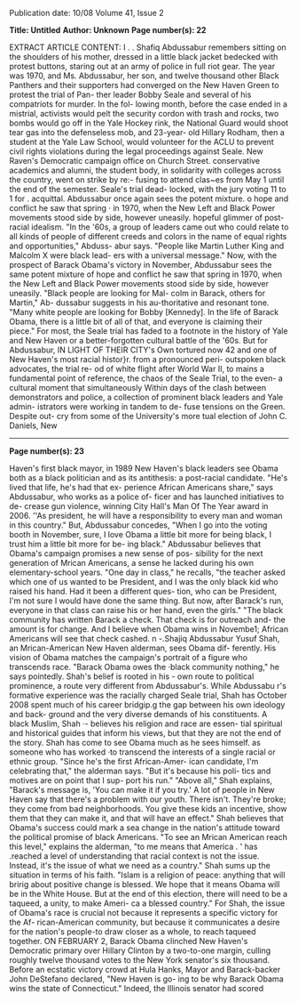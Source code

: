 Publication date: 10/08
Volume 41, Issue 2

**Title:  Untitled**
**Author:  Unknown**
**Page number(s): 22**

EXTRACT ARTICLE CONTENT:
I
. .
Shafiq Abdussabur remembers sitting on
the shoulders of his mother, dressed in a
little black jacket bedecked with protest
buttons, staring out at an army of police
in full riot gear. The year was 1970, and
Ms. Abdussabur, her son, and twelve
thousand other Black Panthers and their
supporters had converged on the New
Haven Green to protest the trial of Pan-
ther leader Bobby Seale and several of
his compatriots for murder. In the fol-
lowing month, before the case ended in a
mistrial, activists would pelt the security
cordon with trash and rocks, two bombs
would go off in the Yale Hockey rink,
the National Guard would shoot tear gas
into the defenseless mob, and 23-year-
old Hillary Rodham, then a student at
the Yale Law School, would volunteer
for the ACLU to prevent civil rights
violations during the legal proceedings
against Seale.
New Raven's Democratic campaign office on Church Street.
conservative academics and alumni, the
student body, in solidarity with colleges
across the country, went on strike by re:-
fusing to attend clas~es from May 1 until
the end of the semester. Seale's trial dead-
locked, with the jury voting 11 to 1 for .
acquittal.
Abdussabur once again sees
the potent mixture. o hope
and conflict he saw that
spring · in 1970, when the
New Left and Black Power
movements stood side by side,
however uneasily.
hopeful glimmer of post-racial idealism.
"In the '60s, a group of leaders came out
who could relate to all kinds of people of
different creeds and colors in the name of
equal rights and opportunities," Abduss-
abur says. "People like Martin Luther
King and Malcolm X were black lead-
ers with a universal message." Now, with
the prospect of Barack Obama's victory
in November, Abdussabur sees the same
potent mixture of hope and conflict he
saw that spring in 1970, when the New
Left and Black Power movements stood
side by side, however uneasily.
"Black people are looking for Mal-
colm in Barack, others for Martin," Ab-
dussabur suggests in his au-thoritative
and resonant tone. "Many white people
are looking for Bobby [Kennedy]. In the
life of Barack Obama, there is a little bit
of all of that, and everyone is claiming
their piece."
For most, the Seale trial has faded to a
footnote in the history of Yale and New
Haven or a better-forgotten cultural
battle of the '60s. But for Abdussabur,
IN LIGHT OF THEIR CITY's Own tortured
now 42 and one of New Haven's most
racial histor}r.
from a pronounced peri-
outspoken black advocates, the trial re-
od of white flight after World War II, to
mains a fundamental point of reference,
the chaos of the Seale Trial, to the even-
a cultural moment that simultaneously
Within days of the clash between
demonstrators and police, a collection of
prominent black leaders and Yale admin-
istrators were working in tandem to de-
fuse tensions on the Green. Despite out-
cry from some of the University's more
tual election of John C. Daniels, New


---

**Page number(s): 23**

Haven's first black mayor, in 1989
New
Haven's black leaders see Obama both as
a black politician and as its antithesis: a
post-racial candidate.
"He's lived that life, he's had that ex-
perience African Americans share," says
Abdussabur, who works as a police of-
ficer and has launched initiatives to de-
crease gun violence, winning City Hall's
Man Of The Year award in 2006. ''As
president, he will have a responsibility to
every man and woman in this country."
But, Abdussabur concedes, "When I go
into the voting booth in November, sure,
I love Obama a little bit more for being
black, I trust him a little bit more for be-
ing black."
Abdussabur believes that Obama's
campaign promises a new sense of pos-
sibility for the next generation of Mrican
Americans, a sense he lacked during his
own elementary-school years. "One day
in class," he recalls, "the teacher asked
which one of us wanted to be President,
and I was the only black kid who raised
his hand. Had it been a different ques-
tion, who can be President, I'm not sure
I would have done the same thing. But
now, after Barack's run, everyone in that
class can raise his or her hand, even the
girls."
"The black community has
written Barack a check. That
check is for outreach and-
the amount is for change.
And I believe when Obama
wins in Novembe1; African
Americans will see that check
cashed. n
-.Shajiq Abdussabur
Yusuf Shah, an Mrican-American
New Haven alderman, sees Obama dif-
ferently. His vision of Obama matches
the campaign's portrait of a figure who
transcends race. "Barack Obama owes
the ·black community nothing," he says
pointedly.
Shah's belief is rooted in his - own
route to political prominence, a route
very different from Abdussabur's. While
Abdussabu r's formative experience was
the racially charged Seale trial, Shah has
October 2008
spent much of his career bridgip.g the
gap between his own ideology and back-
ground and the very diverse demands of
his constituents. A black Muslim, Shah ·-
believes his religion and race are essen-
tial spiritual and historical guides that
inform his views, but that they are not
the end of the story. Shah has come to
see Obama much as he sees himself. as
someone who has worked ·to transcend
the interests of a single racial or ethnic
group. "Since he's the first African-Amer-
ican candidate, I'm celebrating that," the
alderman says. "But it's because his poli-
tics and motives are on point that I sup-
port his run."
"Above all," Shah explains, "Barack's
message is, 'You can make it if you try.'
A lot of people in New Haven say that
there's a problem with our youth. There
isn't. They're broke; they come from bad
neighborhoods. You give these kids an
incentive, show them that they can make
it, and that will have an effect."
Shah believes that Obama's success
could mark a sea change in the nation's
attitude toward the political promise
of black Americans. "To see an Mrican
American reach this level," explains the
alderman, "to me means that America
.
'
has .reached a level of understanding that
racial context is not the issue. Instead, it's
the issue of what we need as a country."
Shah sums up the situation in terms of
his faith. "Islam is a religion of peace:
anything that will bririg about positive
change is blessed. We hope that it means
Obama will be in the White House. But
at the end of this election, there will need
to be a taqueed, a unity, to make Ameri-
ca a blessed country." For Shah, the issue
of Obama's race is crucial not because it
represents a specific victory for the Af-
rican-American community, but because
it communicates a desire for the nation's
people-to draw closer as a whole, to reach
taqueed together.
ON FEBRUARY 2, Barack Obama clinched
New Haven's Democratic primary over
Hillary Clinton by a two-to-one margin,
culling roughly twelve thousand votes
to the New York senator's six thousand.
Before an ecstatic victory crowd at Hula
Hanks, Mayor and Barack-backer John
DeStefano declared, "New Haven is go-
ing to be why Barack Obama wins the
state of Connecticut."
Indeed, the Illinois senator had scored